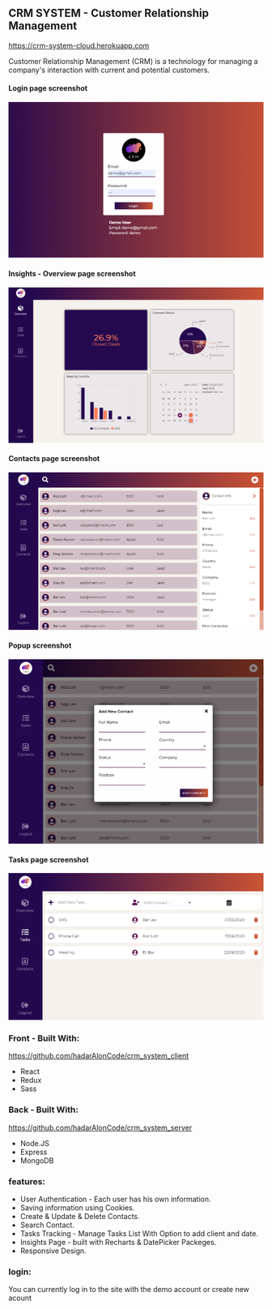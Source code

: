 ## CRM SYSTEM - Customer Relationship Management 

https://crm-system-cloud.herokuapp.com 

Customer Relationship Management (CRM) is a technology for managing a company's interaction with current and potential customers.

#### Login page screenshot
![alt text](src/tools/images/login.png "Login Page screenshot")
#### Insights - Overview page screenshot
![alt text](src/tools/images/overview.png "Overview Page screenshot")
#### Contacts page screenshot
![alt text](src/tools/images/contacts.png "Contacts Page screenshot")
#### Popup screenshot
![alt text](src/tools/images/add_contact.png "Popup screenshot")
#### Tasks page screenshot
![alt text](src/tools/images/tasks.png "Tasks Page screenshot")


### Front -  Built With:

https://github.com/hadarAlonCode/crm_system_client

- React
- Redux
- Sass

### Back - Built With:

https://github.com/hadarAlonCode/crm_system_server

- Node.JS
- Express
- MongoDB

### features:

- User Authentication - Each user has his own information.
- Saving information using Cookies.
- Create & Update & Delete Contacts.
- Search Contact.
- Tasks Tracking - Manage Tasks List With Option to add client and date.
- Insights Page - built with Recharts & DatePicker Packeges.
- Responsive Design.


### login:

You can currently log in to the site with the demo account or create new acount
